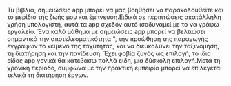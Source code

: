 Tu βιβλία, σημειώσεις app μπορεί να μας βοηθήσει να παρακολουθείτε και το μερίδιο της ζωής μου και έμπνευση.Ειδικά σε περιπτώσεις ακατάλληλη χρήση υπολογιστή, αυτά τα app σχεδόν αυτό ισοδυναμεί με το να γράφω εργαλείο.
Ένα καλό μάθημα με σημειώσεις app μπορεί να βελτιώσει σημαντικά την αποτελεσματικότητα ", την προώθηση της παραγωγής εγγράφων το κείμενο της ταχύτητας, και να διευκολύνει την ταξινόμηση, τη διατήρηση και την παγίδευση.
Έχει φοβία ζυγός ως επιλογή, το ίδιο είδος app γενικά θα κατεβάσω πολλά είδη, μια δύσκολη επιλογή.Μετά τη χρονική περίοδο, σύμφωνα με την πρακτική εμπειρία μπορεί να επιλέγεται τελικά τη διατήρηση έργων.
